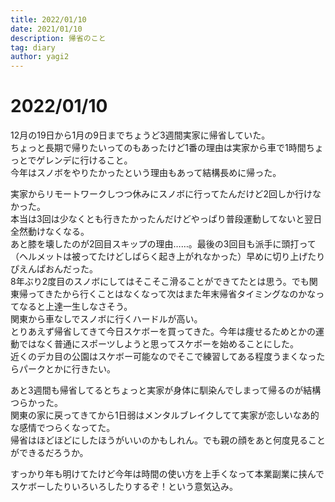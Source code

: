 ```yaml
---
title: 2022/01/10
date: 2021/01/10
description: 帰省のこと
tag: diary
author: yagi2
---
```


# 2022/01/10  
12月の19日から1月の9日までちょうど3週間実家に帰省していた。  
ちょっと長期で帰りたいってのもあったけど1番の理由は実家から車で1時間ちょっとでゲレンデに行けること。  
今年はスノボをやりたかったという理由もあって結構長めに帰った。  
  
実家からリモートワークしつつ休みにスノボに行ってたんだけど2回しか行けなかった。  
本当は3回は少なくとも行きたかったんだけどやっぱり普段運動してないと翌日全然動けなくなる。  
あと膝を壊したのが2回目スキップの理由……。最後の3回目も派手に頭打って（ヘルメットは被ってたけどしばらく起き上がれなかった）早めに切り上げたりぴえんぱおんだった。  
8年ぶり2度目のスノボにしてはそこそこ滑ることができてたとは思う。でも関東帰ってきたから行くことはなくなって次はまた年末帰省タイミングなのかなってなると上達一生しなさそう。  
関東から車なしでスノボに行くハードルが高い。  
とりあえず帰省してきて今日スケボーを買ってきた。今年は痩せるためとかの運動ではなく普通にスポーツしようと思ってスケボーを始めることにした。  
近くのデカ目の公園はスケボー可能なのでそこで練習してある程度うまくなったらパークとかに行きたい。  
  
あと3週間も帰省してるとちょっと実家が身体に馴染んでしまって帰るのが結構つらかった。  
関東の家に戻ってきてから1日弱はメンタルブレイクしてて実家が恋しいなあ的な感情でつらくなってた。  
帰省はほどほどにしたほうがいいのかもしれん。でも親の顔をあと何度見ることができるだろうか。  
  
すっかり年も明けてたけど今年は時間の使い方を上手くなって本業副業に挟んでスケボーしたりいろいろしたりするぞ！という意気込み。